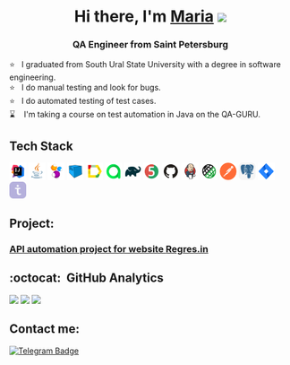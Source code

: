 <h1 align="center">Hi there, I'm <a href="https://github.com/MariaRolik" target="_blank">Maria</a> 
<img src="https://github.com/blackcater/blackcater/raw/main/images/Hi.gif" height="32"/></h1>
<h3 align="center">QA Engineer from Saint Petersburg</h3>

 :star: &nbsp; I graduated from South Ural State University with a degree in software engineering.\
 :star: &nbsp; I do manual testing and look for bugs. \
 :star: &nbsp; I do automated testing of test cases. \
 :hourglass: &nbsp;&nbsp; I'm taking a course on test automation in Java on the QA-GURU. 


 ## Tech Stack
 <p align="left">
<img width="6%" title="IntelliJ IDEA" src="assets/Idea.svg">
<img width="6%" title="Java" src="assets/Java.svg">
<img width="6%" title="Selenide" src="assets/Selenide.svg">
<img width="6%" title="Selenoid" src="assets/Selenoid.svg">
<img width="6%" title="Allure Report" src="assets/Allure.svg">
<img width="6%" title="Allure Test Ops" src="assets/Allure_TO.svg">
<img width="6%" title="Gradle" src="assets/Gradle.svg">
<img width="6%" title="JUnit5" src="assets/Junit5.svg">
<img width="6%" title="GitHub" src="assets/GitHub.svg">
<img width="6%" title="Jenkins" src="assets/Jenkins.svg">
<img width="6%" title="Rest Assured" src="assets/RestAssured.svg">
<img width="6%" title="Postman" src="assets/postman.png">
<img width="6%" title="Postgres" src="assets/postgreSQL.svg"> 
<img width="6%" title="Jira" src="assets/Jira.svg"> 
<img width="6%" title="TestIT" src="assets/testit.svg"> 
         

## Project:
### <a target="_blank" href="https://github.com/MariaRolik/REST-API"> API automation project for  website [Regres.in](https://reqres.in)
 



## :octocat: &nbsp;GitHub Analytics
![](http://github-profile-summary-cards.vercel.app/api/cards/stats?username=MariaRolik&theme=algolia)
![](http://github-profile-summary-cards.vercel.app/api/cards/repos-per-language?username=MariaRolik&theme=algolia)
![](https://github-profile-summary-cards.vercel.app/api/cards/profile-details?username=MariaRolik&theme=algolia)


## Contact me:
  <a href="https://t.me/Maria_Rolik">
    <img src="https://img.shields.io/badge/Telegram-blue?style=for-the-badge&logo=telegram&logoColor=white" alt="Telegram Badge"/>
  </a>



